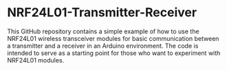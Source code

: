 # NRF24L01-Transmitter-Receiver
This GitHub repository contains a simple example of how to use the NRF24L01 wireless transceiver modules for basic communication between a transmitter and a receiver in an Arduino environment. The code is intended to serve as a starting point for those who want to experiment with NRF24L01 modules.
